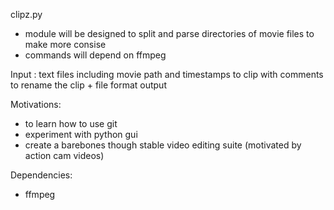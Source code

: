 clipz.py
 - module will be designed to split and parse directories of movie files to make more consise
 - commands will depend on ffmpeg

Input : text files including movie path and timestamps to clip with comments to rename the clip + file format output

Motivations:
- to learn how to use git
- experiment with python gui
- create a barebones though stable video editing suite (motivated by action cam videos)

Dependencies:
- ffmpeg
